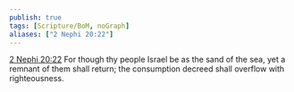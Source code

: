 ```yaml
---
publish: true
tags: [Scripture/BoM, noGraph]
aliases: ["2 Nephi 20:22"]
---
```

[2 Nephi 20:22](https://churchofjesuschrist.org/study/scriptures/bofm/2-ne/20?lang=eng&id=p22#p22) For though thy people Israel be as the sand of the sea, yet a remnant of them shall return; the consumption decreed shall overflow with righteousness.
